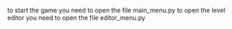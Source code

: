 to start the game you need to open the file main_menu.py
to open the level editor you need to open the file editor_menu.py
